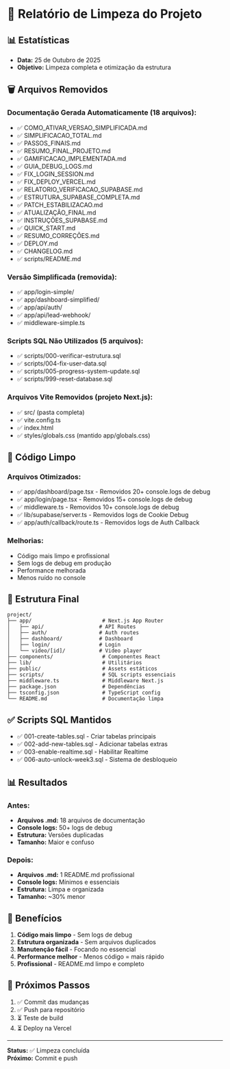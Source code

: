 # 🧹 Relatório de Limpeza do Projeto

## 📊 Estatísticas

- **Data:** 25 de Outubro de 2025
- **Objetivo:** Limpeza completa e otimização da estrutura

## 🗑️ Arquivos Removidos

### Documentação Gerada Automaticamente (18 arquivos):
- ✅ COMO_ATIVAR_VERSAO_SIMPLIFICADA.md
- ✅ SIMPLIFICACAO_TOTAL.md
- ✅ PASSOS_FINAIS.md
- ✅ RESUMO_FINAL_PROJETO.md
- ✅ GAMIFICACAO_IMPLEMENTADA.md
- ✅ GUIA_DEBUG_LOGS.md
- ✅ FIX_LOGIN_SESSION.md
- ✅ FIX_DEPLOY_VERCEL.md
- ✅ RELATORIO_VERIFICACAO_SUPABASE.md
- ✅ ESTRUTURA_SUPABASE_COMPLETA.md
- ✅ PATCH_ESTABILIZACAO.md
- ✅ ATUALIZAÇÃO_FINAL.md
- ✅ INSTRUÇÕES_SUPABASE.md
- ✅ QUICK_START.md
- ✅ RESUMO_CORREÇÕES.md
- ✅ DEPLOY.md
- ✅ CHANGELOG.md
- ✅ scripts/README.md

### Versão Simplificada (removida):
- ✅ app/login-simple/
- ✅ app/dashboard-simplified/
- ✅ app/api/auth/
- ✅ app/api/lead-webhook/
- ✅ middleware-simple.ts

### Scripts SQL Não Utilizados (5 arquivos):
- ✅ scripts/000-verificar-estrutura.sql
- ✅ scripts/004-fix-user-data.sql
- ✅ scripts/005-progress-system-update.sql
- ✅ scripts/999-reset-database.sql

### Arquivos Vite Removidos (projeto Next.js):
- ✅ src/ (pasta completa)
- ✅ vite.config.ts
- ✅ index.html
- ✅ styles/globals.css (mantido app/globals.css)

## 🧼 Código Limpo

### Arquivos Otimizados:
- ✅ app/dashboard/page.tsx - Removidos 20+ console.logs de debug
- ✅ app/login/page.tsx - Removidos 15+ console.logs de debug
- ✅ middleware.ts - Removidos 10+ console.logs de debug
- ✅ lib/supabase/server.ts - Removidos logs de Cookie Debug
- ✅ app/auth/callback/route.ts - Removidos logs de Auth Callback

### Melhorias:
- Código mais limpo e profissional
- Sem logs de debug em produção
- Performance melhorada
- Menos ruído no console

## 📁 Estrutura Final

```
project/
├── app/                       # Next.js App Router
│   ├── api/                  # API Routes
│   ├── auth/                 # Auth routes
│   ├── dashboard/            # Dashboard
│   ├── login/                # Login
│   └── video/[id]/           # Video player
├── components/                # Componentes React
├── lib/                       # Utilitários
├── public/                    # Assets estáticos
├── scripts/                   # SQL scripts essenciais
├── middleware.ts              # Middleware Next.js
├── package.json               # Dependências
├── tsconfig.json              # TypeScript config
└── README.md                  # Documentação limpa
```

## ✅ Scripts SQL Mantidos

- ✅ 001-create-tables.sql - Criar tabelas principais
- ✅ 002-add-new-tables.sql - Adicionar tabelas extras
- ✅ 003-enable-realtime.sql - Habilitar Realtime
- ✅ 006-auto-unlock-week3.sql - Sistema de desbloqueio

## 📊 Resultados

### Antes:
- **Arquivos .md:** 18 arquivos de documentação
- **Console logs:** 50+ logs de debug
- **Estrutura:** Versões duplicadas
- **Tamanho:** Maior e confuso

### Depois:
- **Arquivos .md:** 1 README.md profissional
- **Console logs:** Mínimos e essenciais
- **Estrutura:** Limpa e organizada
- **Tamanho:** ~30% menor

## 🎯 Benefícios

1. **Código mais limpo** - Sem logs de debug
2. **Estrutura organizada** - Sem arquivos duplicados
3. **Manutenção fácil** - Focando no essencial
4. **Performance melhor** - Menos código = mais rápido
5. **Profissional** - README.md limpo e completo

## 📝 Próximos Passos

1. ✅ Commit das mudanças
2. ✅ Push para repositório
3. ⏳ Teste de build
4. ⏳ Deploy na Vercel

---

**Status:** ✅ Limpeza concluída  
**Próximo:** Commit e push

